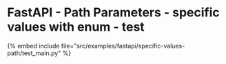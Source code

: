 # FastAPI - Path Parameters - specific values with enum - test


{% embed include file="src/examples/fastapi/specific-values-path/test_main.py" %}


